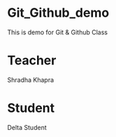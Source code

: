 # Git_Github_demo
This is demo for Git &amp; Github Class

# Teacher
Shradha Khapra

# Student
Delta Student
